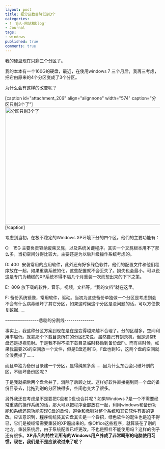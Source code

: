 ```yaml
---
layout: post
title: 把分区数目降低到3个
categories:
- ! '@人-网站和blog'
- Journal
tags:
- windows
published: true
comments: true
---
```

<p>我的硬盘现在只剩三个分区了。</p>

<p>我的本本有一个160G的硬盘，最近，在使用windows 7 三个月后，我再三考虑，把它由原来的4个分区变成了3个分区。</p>

<p>为什么会有这样的改变呢？</p>

<p>[caption id="attachment_206" align="alignnone" width="574" caption="分区只剩3个了"]<a href="http://trowa.org/wp-content/media/2009/10/clip_image002.jpg"><img class="size-full wp-image-206" title="clip_image002" src="http://trowa.org/wp-content/media/2009/10/clip_image002.jpg" alt="分区只剩3个了" width="574" height="384" /></a>[/caption]</p>

<p>考虑到当初，在极不稳定的Windows XP环境下分的四个区，他们的主要功能有：</p>

<p>C:   15G 主要负责容纳废柴叉屁，以及系统关键程序。其实一个叉屁根本用不了那么多，当初空间分得比较大，主要还是为以后升级操作系统考虑的。</p>

<p>D: 40G  安装常用的应用软件，此外还有好多绿色软件，他们的配置文件和他们程序放在一起，如果重装系统的化，这些配置就不会丢失了。损失也会最小。可以说这是专门为糟糕的XP系统不得不隔几个月重装一次而想出来的下下之策。</p>

<p>E:  80G 放下载的软件，音乐，视频，文档等。“我的文档”就在这里。</p>

<p>F: 备份系统镜像，常用软件，驱动。当初为这些备份单独做一个分区是考虑到会不会有什么病毒破坏了其它分区，如果这时候这个分区是没问题的话，可以方便恢复数据……</p>

<p>-----------------悲剧的分割线---------------</p>

<p>事实上，我这种分区方案到现在是在是变得越来越不合理了。分的区越多，空间利用率越低。就拿那个下载目录所在的分区E来说，虽然自己有刻录机，但是通常E盘还是捉襟见肘。于是我不得不把下载目录临时移动到备份盘F:。而有些时候，如果我需要2G的空间放一个文件，但是E盘还剩1G，F盘也剩1G，这两个盘的空间就全浪费掉了……</p>

<p>而且单独为备份目录建一个分区，显得纯属多余……因为什么东西会只破坏别的区，不破坏备份区呢？</p>

<p>于是我就把后两个盘合并了，消除了后顾之忧。这样好软件直接拖到同一个盘的备份目录去，比拖到别的分区快得多，空间也变大了很多。</p>

<p>另外我还在考虑是不是要把C盘和D盘也合并呢？如果Windows 7是一个不需要经常重装的操作系统的话，那大可以把程序全部放在一起，利用windows和备份功能和系统还原功能实现C盘的备份，避免和撤销对整个系统和其它软件有害的更改。应该意识到，程序统统装其它盘其实是一个昏招，绿色软件的诞生也是迫不得已，它们是被经常需要重装的XP逼出来的。像Office这些程序，就算装在了别的地方，重装系统后，由于系统配置已经更改，不也是照样不能使用吗？这样的例子还有很多。<strong>XP</strong><strong>非凡的特性让所有的</strong><strong>Windows</strong><strong>用户养成了非常畸形的电脑使用习惯，现在，我们是不是应该改过来了呢？</strong></p>
